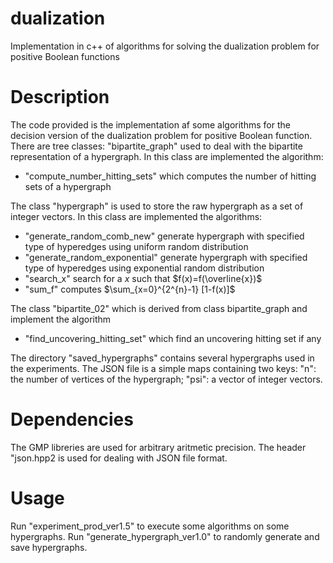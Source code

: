 # dualization
Implementation in c++ of algorithms for solving the dualization problem for positive Boolean functions

# Description
The code provided is the implementation af some algorithms for the decision version of the dualization problem for positive Boolean function. There are tree classes: "bipartite_graph" used to deal with the bipartite representation of a hypergraph. In this class are implemented the algorithm:
* "compute_number_hitting_sets" which computes the number of hitting sets of a hypergraph
  
The class "hypergraph" is used to store the raw hypergraph as a set of integer vectors. In this class are implemented the algorithms:
* "generate_random_comb_new" generate hypergraph with specified type of hyperedges using uniform random distribution
* "generate_random_exponential" generate hypergraph with specified type of hyperedges using exponential random distribution
* "search_x" search for a $x$ such that $f(x)=f(\overline{x})$
* "sum_f" computes $\sum_{x=0}^{2^{n}-1} [1-f(x)]$ 

The class "bipartite_02" which is derived from class bipartite_graph and implement the algorithm
* "find_uncovering_hitting_set" which find an uncovering hitting set if any

The directory "saved_hypergraphs" contains several hypergraphs used in the experiments. The JSON file is a simple maps containing two keys: "n": the number of vertices of the hypergraph; "psi": a vector of integer vectors.

# Dependencies
The GMP libreries are used for arbitrary aritmetic precision. The header "json.hpp2 is used for dealing with JSON file format.

# Usage
Run "experiment_prod_ver1.5" to execute some algorithms on some hypergraphs.
Run "generate_hypergraph_ver1.0" to randomly generate and save hypergraphs.
